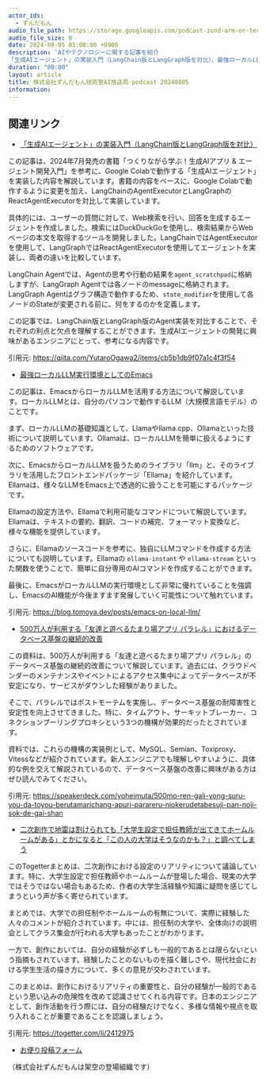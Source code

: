 ```yaml
---
actor_ids:
  - ずんだもん
audio_file_path: https://storage.googleapis.com/podcast-zund-arm-on-tech/audio/株式会社ずんだもん技術室AI放送局_podcast_20240805.mp3
audio_file_size: 0
date: 2024-08-05 05:00:00 +0900
description: 'AIやテクノロジーに関する記事を紹介  
「生成AIエージェント」の実装入門（LangChain版とLangGraph版を対比）、最強ローカルLLM実行環境としてのEmacs、500万人が利用する「友達と遊べるたまり場アプリ パラレル」におけるデータベース基盤の継続的改善、二次創作で地雷は割けられても「大学生設定で担任教師が出てきてホームルームがある」とかになると「この人の大学はそうなのかも？」と調べてしまう'
duration: "00:00"
layout: article
title: 株式会社ずんだもん技術室AI放送局 podcast 20240805
information: 
---
```


## 関連リンク


- [「生成AIエージェント」の実装入門（LangChain版とLangGraph版を対比）](https://qiita.com/YutaroOgawa2/items/cb5b1db9f07a1c4f3f54)  

 
この記事は、2024年7月発売の書籍「つくりながら学ぶ！生成AIアプリ & エージェント開発入門」を参考に、Google Colabで動作する「生成AIエージェント」を実装した内容を解説しています。書籍の内容をベースに、Google Colabで動作するように変更を加え、LangChainのAgentExecutorとLangGraphのReactAgentExecutorを対比して実装しています。

具体的には、ユーザーの質問に対して、Web検索を行い、回答を生成するエージェントを作成しました。検索にはDuckDuckGoを使用し、検索結果からWebページの本文を取得するツールを開発しました。LangChainではAgentExecutorを使用して、LangGraphではReactAgentExecutorを使用してエージェントを実装し、両者の違いを比較しています。

LangChain Agentでは、Agentの思考や行動の結果を`agent_scratchpad`に格納しますが、LangGraph Agentでは各ノードのmessageに格納されます。LangGraph Agentはグラフ構造で動作するため、`state_modifier`を使用して各ノードのStateが変更される前に、何をするのかを定義します。

この記事では、LangChain版とLangGraph版のAgent実装を対比することで、それぞれの利点と欠点を理解することができます。生成AIエージェントの開発に興味があるエンジニアにとって、参考になる内容です。 


引用元: https://qiita.com/YutaroOgawa2/items/cb5b1db9f07a1c4f3f54


- [最強ローカルLLM実行環境としてのEmacs](https://blog.tomoya.dev/posts/emacs-on-local-llm/)  


この記事は、EmacsからローカルLLMを活用する方法について解説しています。ローカルLLMとは、自分のパソコンで動作するLLM（大規模言語モデル）のことです。

まず、ローカルLLMの基礎知識として、Llamaやllama.cpp、Ollamaといった技術について説明しています。Ollamaは、ローカルLLMを簡単に扱えるようにするためのソフトウェアです。

次に、EmacsからローカルLLMを扱うためのライブラリ「llm」と、そのライブラリを活用したフロントエンドパッケージ「Ellama」を紹介しています。Ellamaは、様々なLLMをEmacs上で透過的に扱うことを可能にするパッケージです。

Ellamaの設定方法や、Ellamaで利用可能なコマンドについて解説しています。Ellamaは、テキストの要約、翻訳、コードの補完、フォーマット変換など、様々な機能を提供しています。

さらに、Ellamaのソースコードを参考に、独自にLLMコマンドを作成する方法についても説明しています。Ellamaの `ellama-instant` や `ellama-stream` といった関数を使うことで、簡単に自分専用のAIコマンドを作成することができます。

最後に、EmacsがローカルLLMの実行環境として非常に優れていることを強調し、EmacsのAI機能が今後ますます発展していく可能性について触れています。

引用元: https://blog.tomoya.dev/posts/emacs-on-local-llm/


- [500万人が利用する「友達と遊べるたまり場アプリ パラレル」におけるデータベース基盤の継続的改善](https://speakerdeck.com/yoheimuta/500mo-ren-gali-yong-suru-you-da-toyou-berutamarichang-apuri-parareru-niokerudetabesuji-pan-noji-sok-de-gai-shan)  


この資料は、500万人が利用する「友達と遊べるたまり場アプリ パラレル」のデータベース基盤の継続的改善について解説しています。過去には、クラウドベンダーのメンテナンスやイベントによるアクセス集中によってデータベースが不安定になり、サービスがダウンした経験がありました。

そこで、パラレルではポストモーテムを実施し、データベース基盤の耐障害性と安定性を向上させてきました。特に、タイムアウト、サーキットブレーカー、コネクションプーリングプロキシという3つの機構が効果的だったとされています。

資料では、これらの機構の実装例として、MySQL、Semian、Toxiproxy、Vitessなどが紹介されています。新人エンジニアでも理解しやすいように、具体的な例を交えて解説されているので、データベース基盤の改善に興味がある方はぜひ読んでみてください。 


引用元: https://speakerdeck.com/yoheimuta/500mo-ren-gali-yong-suru-you-da-toyou-berutamarichang-apuri-parareru-niokerudetabesuji-pan-noji-sok-de-gai-shan


- [二次創作で地雷は割けられても「大学生設定で担任教師が出てきてホームルームがある」とかになると「この人の大学はそうなのかも？」と調べてしまう](https://togetter.com/li/2412975)  


このTogetterまとめは、二次創作における設定のリアリティについて議論しています。特に、大学生設定で担任教師やホームルームが登場した場合、現実の大学ではそうではない場合もあるため、作者の大学生活経験や知識に疑問を感じてしまうという声が多く寄せられています。 

まとめでは、大学での担任制やホームルームの有無について、実際に経験した人々のコメントが紹介されています。中には、担任制の大学や、全体向けの説明会としてクラス集会が行われる大学もあったことがわかります。

一方で、創作においては、自分の経験が必ずしも一般的であるとは限らないという指摘もされています。経験したことのないものを描く難しさや、現代社会における学生生活の描き方について、多くの意見が交わされています。

このまとめは、創作におけるリアリティの重要性と、自分の経験が一般的であるという思い込みの危険性を改めて認識させてくれる内容です。日本のエンジニアとして、創作活動を行う際には、自分の経験だけでなく、多様な情報や視点を取り入れることが重要であることを認識しましょう。 


引用元: https://togetter.com/li/2412975



- [お便り投稿フォーム](https://forms.gle/ffg4JTfqdiqK62qf9)

（株式会社ずんだもんは架空の登場組織です）
